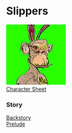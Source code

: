 # Slippers


![](images/9kVjtQkb[1].png)  
[Character Sheet](<Wood Elf Ranger 1.pdf>)  

### Story
[Backstory](000.md)  
[Prelude](001.md)  
